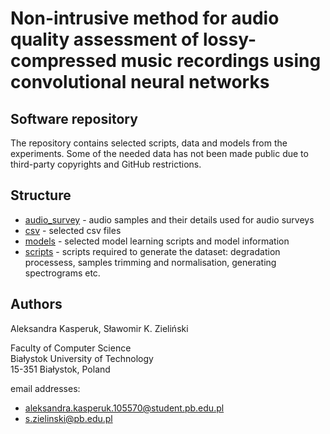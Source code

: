 # Non-intrusive method for audio quality assessment of lossy-compressed music recordings using convolutional neural networks
## Software repository

The repository contains selected scripts, data and models from the experiments. Some of the needed data has not been made public due to third-party copyrights and GitHub restrictions.

## Structure
- [audio_survey](/audio_survey) - audio samples and their details used for audio surveys
- [csv](/csv) - selected csv files
- [models](models) - selected model learning scripts and model information
- [scripts](scripts) - scripts required to generate the dataset: degradation processess, samples trimming and normalisation, generating spectrograms etc.

## Authors
Aleksandra Kasperuk, Sławomir K. Zieliński

Faculty of Computer Science\
Białystok University of Technology\
15-351 Białystok, Poland

email addresses: 
- aleksandra.kasperuk.105570@student.pb.edu.pl
- s.zielinski@pb.edu.pl
